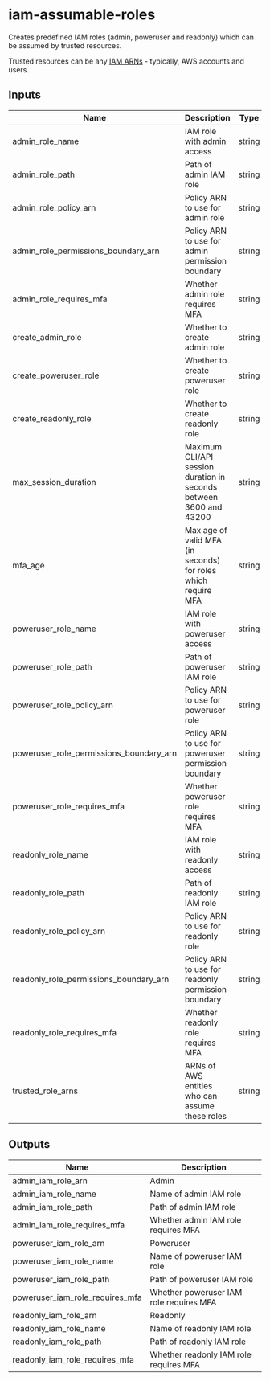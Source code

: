 # iam-assumable-roles

Creates predefined IAM roles (admin, poweruser and readonly) which can be assumed by trusted resources.

Trusted resources can be any [IAM ARNs](https://docs.aws.amazon.com/IAM/latest/UserGuide/reference_identifiers.html#identifiers-arns) - typically, AWS accounts and users.

<!-- BEGINNING OF PRE-COMMIT-TERRAFORM DOCS HOOK -->

## Inputs

| Name | Description | Type | Default | Required |
|------|-------------|:----:|:-----:|:-----:|
| admin_role_name | IAM role with admin access | string | `admin` | no |
| admin_role_path | Path of admin IAM role | string | `/` | no |
| admin_role_policy_arn | Policy ARN to use for admin role | string | `arn:aws:iam::aws:policy/AdministratorAccess` | no |
| admin_role_permissions_boundary_arn | Policy ARN to use for admin permission boundary | string | `` | no |
| admin_role_requires_mfa | Whether admin role requires MFA | string | `true` | no |
| create_admin_role | Whether to create admin role | string | `false` | no |
| create_poweruser_role | Whether to create poweruser role | string | `false` | no |
| create_readonly_role | Whether to create readonly role | string | `false` | no |
| max_session_duration | Maximum CLI/API session duration in seconds between 3600 and 43200 | string | `3600` | no |
| mfa_age | Max age of valid MFA (in seconds) for roles which require MFA | string | `86400` | no |
| poweruser_role_name | IAM role with poweruser access | string | `poweruser` | no |
| poweruser_role_path | Path of poweruser IAM role | string | `/` | no |
| poweruser_role_policy_arn | Policy ARN to use for poweruser role | string | `arn:aws:iam::aws:policy/PowerUserAccess` | no |
| poweruser_role_permissions_boundary_arn | Policy ARN to use for poweruser permission boundary | string | `` | no |
| poweruser_role_requires_mfa | Whether poweruser role requires MFA | string | `true` | no |
| readonly_role_name | IAM role with readonly access | string | `readonly` | no |
| readonly_role_path | Path of readonly IAM role | string | `/` | no |
| readonly_role_policy_arn | Policy ARN to use for readonly role | string | `arn:aws:iam::aws:policy/ReadOnlyAccess` | no |
| readonly_role_permissions_boundary_arn | Policy ARN to use for readonly permission boundary | string | `` | no |
| readonly_role_requires_mfa | Whether readonly role requires MFA | string | `true` | no |
| trusted_role_arns | ARNs of AWS entities who can assume these roles | string | `<list>` | no |

## Outputs

| Name | Description |
|------|-------------|
| admin_iam_role_arn | Admin |
| admin_iam_role_name | Name of admin IAM role |
| admin_iam_role_path | Path of admin IAM role |
| admin_iam_role_requires_mfa | Whether admin IAM role requires MFA |
| poweruser_iam_role_arn | Poweruser |
| poweruser_iam_role_name | Name of poweruser IAM role |
| poweruser_iam_role_path | Path of poweruser IAM role |
| poweruser_iam_role_requires_mfa | Whether poweruser IAM role requires MFA |
| readonly_iam_role_arn | Readonly |
| readonly_iam_role_name | Name of readonly IAM role |
| readonly_iam_role_path | Path of readonly IAM role |
| readonly_iam_role_requires_mfa | Whether readonly IAM role requires MFA |

<!-- END OF PRE-COMMIT-TERRAFORM DOCS HOOK -->
